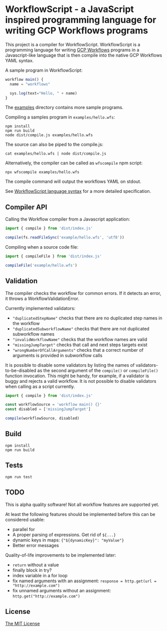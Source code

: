 # WorkflowScript - a JavaScript inspired programming language for writing GCP Workflows programs

This project is a compiler for WorkflowScript. WorkflowScript is a programming
language for writing [GCP Workflows](https://cloud.google.com/workflows/docs/apis)
programs in a Javascript-like language that is then compile into the native GCP
Workflows YAML syntax.

A sample program in WorkflowScript:

```javascript
workflow main() {
  name = "workflows"

  sys.log(text="Hello, " + name)
}
```

The [examples](examples) directory contains more sample programs.

Compiling a samples program in `examples/hello.wfs`:

```shell
npm install
npm run build
node dist/compile.js examples/hello.wfs
```

The source can also be piped to the compile.js:

```shell
cat examples/hello.wfs | node dist/compile.js
```

Alternatively, the compiler can be called as `wfscompile` npm script:

```shell
npx wfscompile examples/hello.wfs
```

The compile command will output the workflows YAML on stdout.

See [WorkflowScript language syntax](syntax.md) for a more detailed specification.

## Compiler API

Calling the Workflow compiler from a Javascript application:

```javascript
import { compile } from 'dist/index.js'

compile(fs.readFileSync('example/hello.wfs', 'utf8'))
```

Compiling when a source code file:

```javascript
import { compileFile } from 'dist/index.js'

compileFile('example/hello.wfs')
```

## Validation

The compiler checks the workflow for common errors. If it detects an error, it throws a WorkflowValidationError.

Currently implemented validators:

- `"duplicatedStepName"` checks that there are no duplicated step names in the workflow
- `"duplicatedSubworkflowName"` checks that there are not duplicated subworkflow names
- `"invalidWorkflowName"` checks that the workflow names are valid
- `"missingJumpTarget"` checks that call and next steps targets exist
- `"wrongNumberOfCallArguments"` checks that a correct number of arguments is provided in subworkflow calls

It is possible to disable some validators by listing the names of validators-to-be-disabled as the second argument of the `compile()` or `compileFile()` function invocation. This might be handy, for example, if a validator is buggy and rejects a valid workflow. It is not possible to disable validators when calling as a script currently.

```javascript
import { compile } from 'dist/index.js'

const workflowSource = 'workflow main() {}'
const disabled = ['missingJumpTarget']

compile(workflowSource, disabled)
```

## Build

```shell
npm install
npm run build
```

## Tests

```shell
npm run test
```

## TODO

This is alpha quality software! Not all workflow features are supported yet.

At least the following features should be implemented before this can be considered usable:

- parallel for
- A proper parsing of expressions. Get rid of `${...}`
- dynamic keys in maps: `{"${dynamicKey}": "myValue"}`
- Better error messages

Quality-of-life improvements to be implemented later:

- `return` without a value
- finally block in try?
- index variable in a for loop
- fix named arguments with an assignment: `response = http.get(url = "http://example.com")`
- fix unnamed arguments without an assignment: `http.get("http://example.com")`

## License

[The MIT License](LICENSE)
